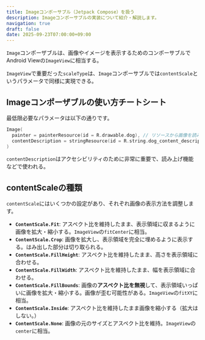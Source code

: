```yaml
---
title: Imageコンポーサブル（Jetpack Compose）を扱う
description: Imageコンポーサブルの実装について紹介・解説します。
navigation: true
draft: false
date: 2025-09-23T07:00:00+09:00
---
```


`Image`コンポーザブルは、画像やイメージを表示するためのコンポーサブルでAndroid Viewの`ImageView`に相当する。

`ImageView`で重要だった`scaleType`は、`Image`コンポーサブルでは`contentScale`というパラメータで同様に実現できる。

## Imageコンポーザブルの使い方チートシート

最低限必要なパラメータは以下の通りです。

```kotlin
Image(
  painter = painterResource(id = R.drawable.dog), // リソースから画像を読み込む
  contentDescription = stringResource(id = R.string.dog_content_description) // 画像の説明文
)
```

`contentDescription`はアクセシビリティのために非常に重要で、読み上げ機能などで使われる。

## contentScaleの種類

`contentScale`にはいくつかの設定があり、それぞれ画像の表示方法を調整します。

  * **`ContentScale.Fit`**: アスペクト比を維持したまま、表示領域に収まるように画像を拡大・縮小する。`ImageView`の`fitCenter`に相当。
  * **`ContentScale.Crop`**: 画像を拡大し、表示領域を完全に埋めるように表示する。はみ出した部分は切り取られる。
  * **`ContentScale.FillHeight`**: アスペクト比を維持したまま、高さを表示領域に合わせる。
  * **`ContentScale.FillWidth`**: アスペクト比を維持したまま、幅を表示領域に合わせる。
  * **`ContentScale.FillBounds`**: 画像の**アスペクト比を無視**して、表示領域いっぱいに画像を拡大・縮小する。画像が歪む可能性がある。`ImageView`の`fitXY`に相当。
  * **`ContentScale.Inside`**: アスペクト比を維持したまま画像を縮小する（拡大はしない。）
  * **`ContentScale.None`**: 画像の元のサイズとアスペクト比を維持。`ImageView`の`center`に相当。
